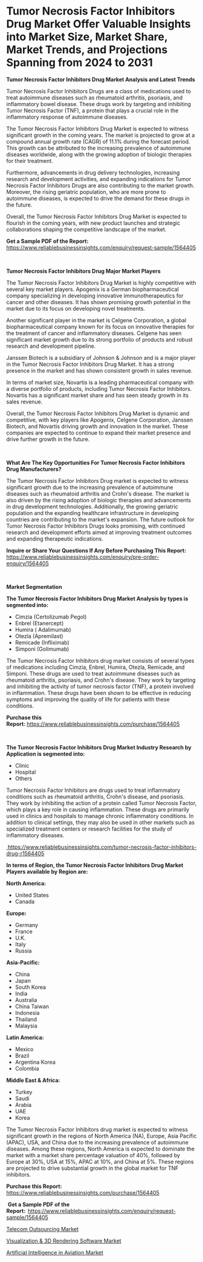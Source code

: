 <p><h1>Tumor Necrosis Factor Inhibitors Drug Market Offer Valuable Insights into Market Size, Market Share, Market Trends, and Projections Spanning from 2024 to 2031</h1></p><p><strong>Tumor Necrosis Factor Inhibitors Drug Market Analysis and Latest Trends</strong></p>
<p><p>Tumor Necrosis Factor Inhibitors Drugs are a class of medications used to treat autoimmune diseases such as rheumatoid arthritis, psoriasis, and inflammatory bowel disease. These drugs work by targeting and inhibiting Tumor Necrosis Factor (TNF), a protein that plays a crucial role in the inflammatory response of autoimmune diseases.</p><p>The Tumor Necrosis Factor Inhibitors Drug Market is expected to witness significant growth in the coming years. The market is projected to grow at a compound annual growth rate (CAGR) of 11.1% during the forecast period. This growth can be attributed to the increasing prevalence of autoimmune diseases worldwide, along with the growing adoption of biologic therapies for their treatment.</p><p>Furthermore, advancements in drug delivery technologies, increasing research and development activities, and expanding indications for Tumor Necrosis Factor Inhibitors Drugs are also contributing to the market growth. Moreover, the rising geriatric population, who are more prone to autoimmune diseases, is expected to drive the demand for these drugs in the future.</p><p>Overall, the Tumor Necrosis Factor Inhibitors Drug Market is expected to flourish in the coming years, with new product launches and strategic collaborations shaping the competitive landscape of the market.</p></p>
<p><strong>Get a Sample PDF of the Report:&nbsp;</strong> <a href="https://www.reliablebusinessinsights.com/enquiry/request-sample/1564405">https://www.reliablebusinessinsights.com/enquiry/request-sample/1564405</a></p>
<p>&nbsp;</p>
<p><strong>Tumor Necrosis Factor Inhibitors Drug Major Market Players</strong></p>
<p><p>The Tumor Necrosis Factor Inhibitors Drug Market is highly competitive with several key market players. Apogenix is a German biopharmaceutical company specializing in developing innovative immunotherapeutics for cancer and other diseases. It has shown promising growth potential in the market due to its focus on developing novel treatments.</p><p>Another significant player in the market is Celgene Corporation, a global biopharmaceutical company known for its focus on innovative therapies for the treatment of cancer and inflammatory diseases. Celgene has seen significant market growth due to its strong portfolio of products and robust research and development pipeline.</p><p>Janssen Biotech is a subsidiary of Johnson & Johnson and is a major player in the Tumor Necrosis Factor Inhibitors Drug Market. It has a strong presence in the market and has shown consistent growth in sales revenue.</p><p>In terms of market size, Novartis is a leading pharmaceutical company with a diverse portfolio of products, including Tumor Necrosis Factor Inhibitors. Novartis has a significant market share and has seen steady growth in its sales revenue.</p><p>Overall, the Tumor Necrosis Factor Inhibitors Drug Market is dynamic and competitive, with key players like Apogenix, Celgene Corporation, Janssen Biotech, and Novartis driving growth and innovation in the market. These companies are expected to continue to expand their market presence and drive further growth in the future.</p></p>
<p>&nbsp;</p>
<p><strong>What Are The Key Opportunities For Tumor Necrosis Factor Inhibitors Drug Manufacturers?</strong></p>
<p><p>The Tumor Necrosis Factor Inhibitors Drug market is expected to witness significant growth due to the increasing prevalence of autoimmune diseases such as rheumatoid arthritis and Crohn's disease. The market is also driven by the rising adoption of biologic therapies and advancements in drug development technologies. Additionally, the growing geriatric population and the expanding healthcare infrastructure in developing countries are contributing to the market's expansion. The future outlook for Tumor Necrosis Factor Inhibitors Drugs looks promising, with continued research and development efforts aimed at improving treatment outcomes and expanding therapeutic indications.</p></p>
<p><strong>Inquire or Share Your Questions If Any Before Purchasing This Report:</strong> <a href="https://www.reliablebusinessinsights.com/enquiry/pre-order-enquiry/1564405">https://www.reliablebusinessinsights.com/enquiry/pre-order-enquiry/1564405</a></p>
<p>&nbsp;</p>
<p><strong>Market Segmentation</strong></p>
<p><strong>The Tumor Necrosis Factor Inhibitors Drug Market Analysis by types is segmented into:</strong></p>
<p><ul><li>Cimzia (Certolizumab Pegol)</li><li>Enbrel (Etanercept)</li><li>Humira ( Adalimumab)</li><li>Otezla (Apremilast)</li><li>Remicade (Infliximab)</li><li>Simponi (Golimumab)</li></ul></p>
<p><p>The Tumor Necrosis Factor Inhibitors drug market consists of several types of medications including Cimzia, Enbrel, Humira, Otezla, Remicade, and Simponi. These drugs are used to treat autoimmune diseases such as rheumatoid arthritis, psoriasis, and Crohn's disease. They work by targeting and inhibiting the activity of tumor necrosis factor (TNF), a protein involved in inflammation. These drugs have been shown to be effective in reducing symptoms and improving the quality of life for patients with these conditions.</p></p>
<p><strong>Purchase this Report:&nbsp;</strong><a href="https://www.reliablebusinessinsights.com/purchase/1564405">https://www.reliablebusinessinsights.com/purchase/1564405</a></p>
<p>&nbsp;</p>
<p><strong>The Tumor Necrosis Factor Inhibitors Drug Market Industry Research by Application is segmented into:</strong></p>
<p><ul><li>Clinic</li><li>Hospital</li><li>Others</li></ul></p>
<p><p>Tumor Necrosis Factor Inhibitors are drugs used to treat inflammatory conditions such as rheumatoid arthritis, Crohn's disease, and psoriasis. They work by inhibiting the action of a protein called Tumor Necrosis Factor, which plays a key role in causing inflammation. These drugs are primarily used in clinics and hospitals to manage chronic inflammatory conditions. In addition to clinical settings, they may also be used in other markets such as specialized treatment centers or research facilities for the study of inflammatory diseases.</p></p>
<p><a href="https://www.reliablebusinessinsights.com/tumor-necrosis-factor-inhibitors-drug-r1564405">&nbsp;https://www.reliablebusinessinsights.com/tumor-necrosis-factor-inhibitors-drug-r1564405</a></p>
<p><strong>In terms of Region, the Tumor Necrosis Factor Inhibitors Drug Market Players available by Region are:</strong></p>
<p>
    <p> <strong> North America: </strong>
        <ul>
            <li>United States</li>
            <li>Canada</li>
        </ul>
        </p> 
    <p> <strong> Europe: </strong>
        <ul>
            <li>Germany</li>
            <li>France</li>
            <li>U.K.</li>
            <li>Italy</li>
            <li>Russia</li>
        </ul>
        </p> 
    <p> <strong> Asia-Pacific: </strong>
        <ul>
            <li>China</li>
            <li>Japan</li>
            <li>South Korea</li>
            <li>India</li>
            <li>Australia</li>
            <li>China Taiwan</li>
            <li>Indonesia</li>
            <li>Thailand</li>
            <li>Malaysia</li>
        </ul>
        </p> 
    <p> <strong> Latin America: </strong>
        <ul>
            <li>Mexico</li>
            <li>Brazil</li>
            <li>Argentina Korea</li>
            <li>Colombia</li>
        </ul>
        </p> 
    <p> <strong> Middle East & Africa: </strong>
        <ul>
            <li>Turkey</li>
            <li>Saudi</li>
            <li>Arabia</li>
            <li>UAE</li>
            <li>Korea</li>
        </ul>
    </p>
    </p>
<p><p>The Tumor Necrosis Factor Inhibitors drug market is expected to witness significant growth in the regions of North America (NA), Europe, Asia Pacific (APAC), USA, and China due to the increasing prevalence of autoimmune diseases. Among these regions, North America is expected to dominate the market with a market share percentage valuation of 40%, followed by Europe at 30%, USA at 15%, APAC at 10%, and China at 5%. These regions are projected to drive substantial growth in the global market for TNF inhibitors.</p></p>
<p><strong>Purchase this Report: </strong><a href="https://www.reliablebusinessinsights.com/purchase/1564405">https://www.reliablebusinessinsights.com/purchase/1564405</a></p>
<p>&nbsp;<strong>Get a Sample PDF of the Report:&nbsp;&nbsp;</strong><a href="https://www.reliablebusinessinsights.com/enquiry/request-sample/1564405">https://www.reliablebusinessinsights.com/enquiry/request-sample/1564405</a></p>
<p><strong></strong></p>
<p><p><a href="https://github.com/LitzyGulgowski2023/Market-Research-Report-List-1/blob/main/telecom-outsourcing-market.md">Telecom Outsourcing Market</a></p><p><a href="https://github.com/Sinjinluong3e0awx2m195k76/Market-Research-Report-List-3/blob/main/visualization-3d-rendering-software-market.md">Visualization & 3D Rendering Software Market</a></p><p><a href="https://github.com/shotows/Market-Research-Report-List-3/blob/main/artificial-intelligence-in-aviation-market.md">Artificial Intelligence in Aviation Market</a></p></p>